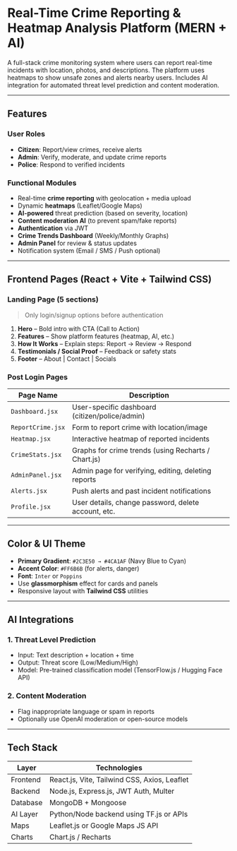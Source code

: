  # Real-Time Crime Reporting & Heatmap Analysis Platform (MERN + AI)

A full-stack crime monitoring system where users can report real-time incidents with location, photos, and descriptions. The platform uses heatmaps to show unsafe zones and alerts nearby users. Includes AI integration for automated threat level prediction and content moderation.

---

##  Features

###   User Roles
- **Citizen**: Report/view crimes, receive alerts
- **Admin**: Verify, moderate, and update crime reports
- **Police**: Respond to verified incidents

###   Functional Modules
- Real-time **crime reporting** with geolocation + media upload
- Dynamic **heatmaps** (Leaflet/Google Maps)
- **AI-powered** threat prediction (based on severity, location)
- **Content moderation AI** (to prevent spam/fake reports)
- **Authentication** via JWT
- **Crime Trends Dashboard** (Weekly/Monthly Graphs)
- **Admin Panel** for review & status updates
- Notification system (Email / SMS / Push optional)

---

##   Frontend Pages (React + Vite + Tailwind CSS)

### Landing Page (5 sections)

> Only login/signup options before authentication

1. **Hero** – Bold intro with CTA (Call to Action)
2. **Features** – Show platform features (heatmap, AI, etc.)
3. **How It Works** – Explain steps: Report → Review → Respond
4. **Testimonials / Social Proof** – Feedback or safety stats
5. **Footer** – About | Contact | Socials

### Post Login Pages

| Page Name          | Description                                                                 |
|--------------------|-----------------------------------------------------------------------------|
| `Dashboard.jsx`    | User-specific dashboard (citizen/police/admin)                              |
| `ReportCrime.jsx`  | Form to report crime with location/image                                    |
| `Heatmap.jsx`      | Interactive heatmap of reported incidents                                   |
| `CrimeStats.jsx`   | Graphs for crime trends (using Recharts / Chart.js)                         |
| `AdminPanel.jsx`   | Admin page for verifying, editing, deleting reports                         |
| `Alerts.jsx`       | Push alerts and past incident notifications                                 |
| `Profile.jsx`      | User details, change password, delete account, etc.                         |

---

##    Color & UI Theme

- **Primary Gradient**: `#2C3E50 → #4CA1AF` (Navy Blue to Cyan)
- **Accent Color**: `#FF6B6B` (for alerts, danger)
- **Font**: `Inter` or `Poppins`
- Use **glassmorphism** effect for cards and panels
- Responsive layout with **Tailwind CSS** utilities

---

##   AI Integrations

### 1. Threat Level Prediction
- Input: Text description + location + time
- Output: Threat score (Low/Medium/High)
- Model: Pre-trained classification model (TensorFlow.js / Hugging Face API)

### 2. Content Moderation
- Flag inappropriate language or spam in reports
- Optionally use OpenAI moderation or open-source models

---

##  Tech Stack

| Layer        | Technologies                                 |
|--------------|----------------------------------------------|
| Frontend     | React.js, Vite, Tailwind CSS, Axios, Leaflet |
| Backend      | Node.js, Express.js, JWT Auth, Multer        |
| Database     | MongoDB + Mongoose                           |
| AI Layer     | Python/Node backend using TF.js or APIs      |
| Maps         | Leaflet.js or Google Maps JS API             |
| Charts       | Chart.js / Recharts                          |

 

